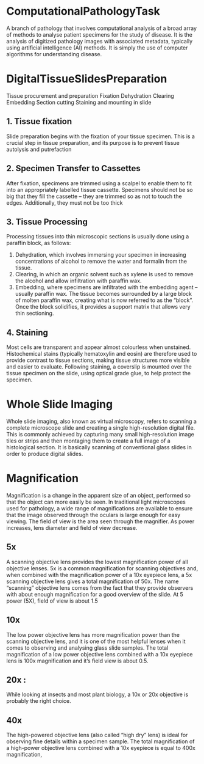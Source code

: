 # ComputationalPathologyTask
A branch of pathology that involves computational analysis of a broad array of methods to analyse patient specimens for the study of disease. It is the analysis of digitized pathology images with associated metadata, typically using artificial intelligence (AI) methods. It is simply the use of computer algorithms for understanding disease. 

# DigitalTissueSlidesPreparation

Tissue procurement and preparation 
Fixation 
Dehydration 
Clearing 
Embedding 
Section cutting 
Staining and mounting in slide

## 1. Tissue fixation
Slide preparation begins with the fixation of your tissue specimen. This is a crucial step in tissue preparation, and its purpose is to prevent tissue autolysis and putrefaction

## 2. Specimen Transfer to Cassettes
After fixation, specimens are trimmed using a scalpel to enable them to fit into an appropriately labelled tissue cassette. Specimens should not be so big that they fill the cassette – they are trimmed so as not to touch the edges. Additionally, they must not be too thick 

## 3. Tissue Processing
Processing tissues into thin microscopic sections is usually done using a paraffin block, as follows:
1.	Dehydration, which involves immersing your specimen in increasing concentrations of alcohol to remove the water and formalin from the tissue.
2.	Clearing, in which an organic solvent such as xylene is used to remove the alcohol and allow infiltration with paraffin wax.
3.	Embedding, where specimens are infiltrated with the embedding agent – usually paraffin wax. The tissue becomes surrounded by a large block of molten paraffin wax, creating what is now referred to as the “block”.  Once the block solidifies, it provides a support matrix that allows very thin sectioning.

## 4. Staining
Most cells are transparent and appear almost colourless when unstained. Histochemical stains (typically hematoxylin and eosin) are therefore used to provide contrast to tissue sections, making tissue structures more visible and easier to evaluate.  Following staining, a coverslip is mounted over the tissue specimen on the slide, using optical grade glue, to help protect the specimen.

# Whole Slide Imaging
Whole slide imaging, also known as virtual microscopy, refers to scanning a complete microscope slide and creating a single high-resolution digital file. This is commonly achieved by capturing many small high-resolution image tiles or strips and then montaging them to create a full image of a histological section. It is basically scanning of conventional glass slides in order to produce digital slides.
# Magnification
Magnification is a change in the apparent size of an object, performed so that the object can more easily be seen. In traditional light microscopes used for pathology, a wide range of magnifications are available to ensure that the image observed through the oculars is large enough for easy viewing. The field of view is the area seen through the magnifier. As power increases, lens diameter and field of view decrease.

## 5x
A scanning objective lens provides the lowest magnification power of all objective lenses. 5x is a common magnification for scanning objectives and, when combined with the magnification power of a 10x eyepiece lens, a 5x scanning objective lens gives a total magnification of 50x. The name “scanning” objective lens comes from the fact that they provide observers with about enough magnification for a good overview of the slide. At 5 power (5X), field of view is about 1.5
## 10x
The low power objective lens has more magnification power than the scanning objective lens, and it is one of the most helpful lenses when it comes to observing and analysing glass slide samples. The total magnification of a low power objective lens combined with a 10x eyepiece lens is 100x magnification and it’s field view is about 0.5.
## 20x :
While looking at insects and most plant biology, a 10x or 20x objective is probably the right choice.
## 40x
The high-powered objective lens (also called “high dry” lens) is ideal for observing fine details within a specimen sample. The total magnification of a high-power objective lens combined with a 10x eyepiece is equal to 400x magnification,



